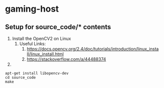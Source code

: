 # gaming-host


## Setup for source_code/* contents

 1. Install the OpenCV2 on Linux
    1. Useful Links:
	   1. https://docs.opencv.org/2.4/doc/tutorials/introduction/linux_install/linux_install.html
	   1. https://stackoverflow.com/a/44488374
 1.
 ```shell
 apt-get install libopencv-dev
cd source_code
make
 ```
